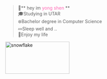 > :penguin:** hey im <span style="color: #FF69B4;">yong shen</span> **\
> :mortar_board:Studying in UTAR\
> :snowflake:Bachelor degree in Computer Science\
> :zzz:Sleep well and ..\
> :whale:Enjoy my life
<div>
  <img src="https://www.lifeinthefingerlakes.com/wp-content/uploads/2017/03/snow-crystals.jpg" alt="snowflake" width="200" height="100">

</div>
